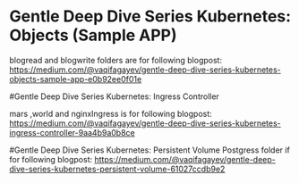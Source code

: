 

# Gentle Deep Dive Series Kubernetes: Objects (Sample APP)

blogread and blogwrite folders are for following blogpost:  https://medium.com/@vaqifagayev/gentle-deep-dive-series-kubernetes-objects-sample-app-e0b92ee0f01e



#Gentle Deep Dive Series Kubernetes: Ingress Controller

mars ,world and nginxIngress is for following blogpost:
https://medium.com/@vaqifagayev/gentle-deep-dive-series-kubernetes-ingress-controller-9aa4b9a0b8ce


#Gentle Deep Dive Series Kubernetes: Persistent Volume
Postgress folder if for following blogpost:
https://medium.com/@vaqifagayev/gentle-deep-dive-series-kubernetes-persistent-volume-61027ccdb9e2



